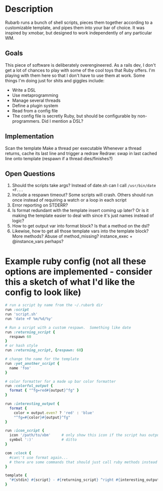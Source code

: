Description
====================

Rubarb runs a bunch of shell scripts, pieces them together according to a customizable template, and pipes them into your bar of choice.  It was inspired by xmobar, but designed to work independently of any particular WM.  

Goals
--------------------

This piece of software is deliberately overengineered.  As a rails dev, I don't get a lot of chances to play with some of the cool toys that Ruby offers.  I'm playing with them here so that I don't have to use them at work.  Some things I'm doing just for shits and giggles include:

* Write a DSL
* Use metaprogramming
* Manage several threads
* Define a plugin system
* Read from a config file
 * The config file is secretly Ruby, but should be configurable by non-programmers.  Did I mention a DSL?

Implementation
--------------------

Scan the template
Make a thread per executable
Whenever a thread returns, cache its last line and trigger a redraw
Redraw: swap in last cached line onto template
(respawn if a thread dies/finishes?)

Open Questions
--------------------

1. Should the scripts take args?  Instead of date.sh can I call `/usr/bin/date +F...`
2. Include a respawn timeout?  Some scripts will crash.  Others should run once instead of requiring a watch or a loop in each script
3. Error reporting on STDERR?
4. Is format redundant with the template insert coming up later?  Or is it making the template easier to deal with since it's just names instead of logic?
5. How to get output var into format block?  Is that a method on the dsl?
6. Likewise, how to get all those template vars into the template block?  More methods?  Abuse of method_missing?
  instance_exec + @instance_vars perhaps?

Example ruby config (not all these options are implemented - consider this a sketch of what I'd like the config to look like)
====================

```ruby
# run a script by name from the ~/.rubarb dir
run :script
run 'script.sh'
run 'date +F %m/%d/%y'

# Run a script with a custom respawn.  Something like date
run :returning_script { 
  respawn 60
}
# or hash style
run :returning_script, {respawn: 60}

# change the name for the template
run :yet_another_script {
  name 'foo'
}

# color formatter for a made up bar color formatter
run :colorful_output {
  format { "^fg=red#{output}^fg" }
}

run :interesting_output {
  format { 
    color = output.even? ? 'red' : 'blue'
    "^fg=#{color}#{output}^fg"
}

run :icon_script {
  icon '/path/to/xbm'     # only show this icon if the script has output
  symbol ':)'             # ditto
}

com :clock {
  #can\'t use format again...
  # there are some commands that should just call ruby methods instead of forking processes....
}

template {
  "#{stdin} #{script} - #{returning_script} ^right #{interesting_output}"
}
```

